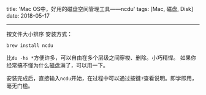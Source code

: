 title: 'Mac OS中，好用的磁盘空间管理工具——ncdu'
tags: [Mac, 磁盘, Disk]
date: 2018-05-17

---

按文件大小排序
安装方式：
```
brew install ncdu
```
比`du -hs *`方便许多，可以自由在多个层级之间穿梭、删除。小巧精悍。
如果你经常搞不懂为什么磁盘满了，可以用一下。

安装完成后，直接输入`ncdu`开始，在过程中可以通过按键`?`查看说明。即学即用， 毫无门槛。

